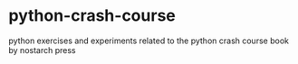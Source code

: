# python-crash-course
python exercises and experiments related to the python crash course book by nostarch press
